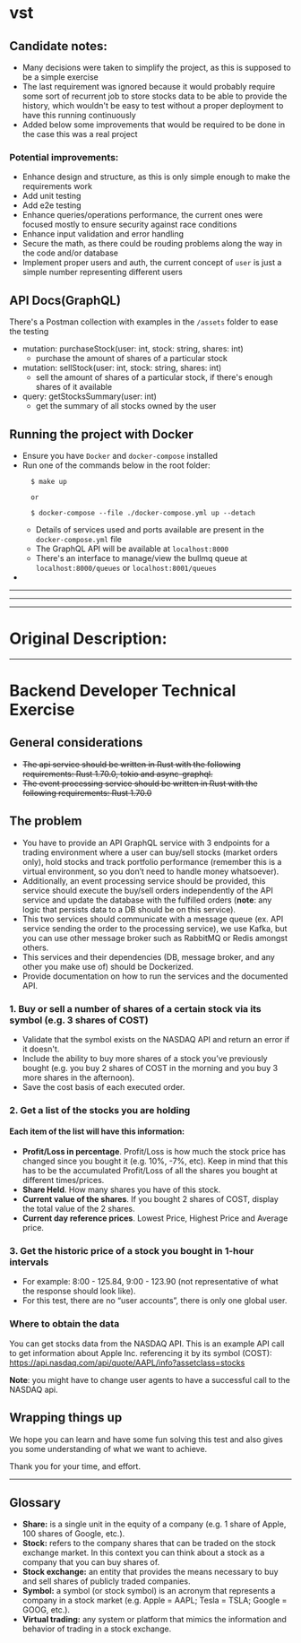 # vst

## Candidate notes:

- Many decisions were taken to simplify the project, as this is supposed to be a simple exercise
- The last requirement was ignored because it would probably require some sort of recurrent job to store stocks data to be able to provide the history, which wouldn't be easy to test without a proper deployment to have this running continuously
- Added below some improvements that would be required to be done in the case this was a real project

### Potential improvements:
- Enhance design and structure, as this is only simple enough to make the requirements work
- Add unit testing
- Add e2e testing
- Enhance queries/operations performance, the current ones were focused mostly to ensure security against race conditions
- Enhance input validation and error handling
- Secure the math, as there could be rouding problems along the way in the code and/or database
- Implement proper users and auth, the current concept of `user` is just a simple number representing different users


## API Docs(GraphQL)

There's a Postman collection with examples in the `/assets` folder to ease the testing

- mutation: purchaseStock(user: int, stock: string, shares: int)
  - purchase the amount of shares of a particular stock
- mutation: sellStock(user: int, stock: string, shares: int)
  - sell the amount of shares of a particular stock, if there's enough shares of it available
- query: getStocksSummary(user: int)
  - get the summary of all stocks owned by the user


## Running the project with Docker

- Ensure you have `Docker` and `docker-compose` installed
- Run one of the commands below in the root folder:
  ```
    $ make up

    or

    $ docker-compose --file ./docker-compose.yml up --detach
  ```
  - Details of services used and ports available are present in the `docker-compose.yml` file
  - The GraphQL API will be available at `localhost:8000`
  - There's an interface to manage/view the bullmq queue at `localhost:8000/queues` or `localhost:8001/queues`
- 


---
---
---
# Original Description:

---

# Backend Developer Technical Exercise

## General considerations

- ~~The api service should be written in Rust with the following requirements: Rust 1.70.0, tokio and async-graphql.~~
- ~~The event processing service should be written in Rust with the following requirements: Rust 1.70.0~~

## The problem

- You have to provide an API GraphQL service with 3 endpoints for a trading environment where a user can buy/sell stocks (market orders only), hold stocks and track portfolio performance (remember this is a virtual environment, so you don’t need to handle money whatsoever).
- Additionally, an event processing service should be provided, this service should execute the buy/sell orders independently of the API service and update the database with the fulfilled orders (**note**: any logic that persists data to a DB should be on this service).
- This two services should communicate with a message queue (ex. API service sending the order to the processing service), we use Kafka, but you can use other message broker such as RabbitMQ or Redis amongst others.
- This services and their dependencies (DB, message broker, and any other you make use of) should be Dockerized.
- Provide documentation on how to run the services and the documented API.

### 1. Buy or sell a number of shares of a certain stock via its symbol (e.g. 3 shares of COST)

- Validate that the symbol exists on the NASDAQ API and return an error if it doesn't.
- Include the ability to buy more shares of a stock you’ve previously bought (e.g. you buy 2 shares of COST in the morning and you buy 3 more shares in the afternoon).
- Save the cost basis of each executed order.

### 2. Get a list of the stocks you are holding

#### Each item of the list will have this information:
- **Profit/Loss in percentage**. Profit/Loss is how much the stock price has changed since you bought it (e.g. 10%, -7%, etc). Keep in mind that this has to be the accumulated Profit/Loss of all the shares you bought at different times/prices.
- **Share Held**. How many shares you have of this stock.
- **Current value of the shares**. If you bought 2 shares of COST, display the total value of the 2 shares.
- **Current day reference prices**. Lowest Price, Highest Price and Average price.

### 3. Get the historic price of a stock you bought in 1-hour intervals
- For example: 8:00 - 125.84, 9:00 - 123.90 (not representative of what the response should look like). 
- For this test, there are no “user accounts”, there is only one global user.

### Where to obtain the data
You can get stocks data from the NASDAQ API. This is an example API call to get information about Apple Inc. referencing it by its symbol (COST): 
https://api.nasdaq.com/api/quote/AAPL/info?assetclass=stocks

**Note**: you might have to change user agents to have a successful call to the NASDAQ api.

## Wrapping things up
We hope you can learn and have some fun solving this test and also gives you some understanding of what we want to achieve.

Thank you for your time, and effort.

----

## Glossary 
- **Share:** is a single unit in the equity of a company (e.g. 1 share of Apple, 100 shares of Google, etc.). 
- **Stock:** refers to the company shares that can be traded on the stock exchange market. In this context you can think about a stock as a company that you can buy shares of.
- **Stock exchange:** an entity that provides the means necessary to buy and sell shares of publicly traded companies.
- **Symbol:** a symbol (or stock symbol) is an acronym that represents a company in a stock market (e.g. Apple = AAPL; Tesla = TSLA; Google = GOOG, etc.).
- **Virtual trading:** any system or platform that mimics the information and behavior of trading in a stock exchange.